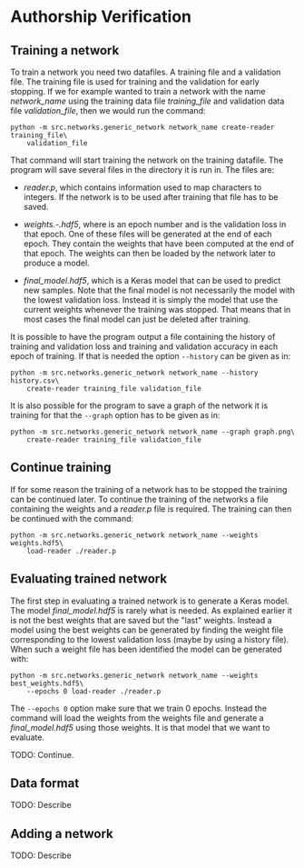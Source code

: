 # Authorship Verification

## Training a network

To train a network you need two datafiles. A training file and a validation
file. The training file is used for training and the validation for early
stopping. If we for example wanted to train a network with the name
*network_name* using the training data file *training_file* and validation
data file *validation_file*, then we would run the command:

```
python -m src.networks.generic_network network_name create-reader training_file\
    validation_file
```

That command will start training the network on the training datafile. The
program will save several files in the directory it is run in. The files are:

 * *reader.p*, which contains information used to map characters to integers.
   If the network is to be used after training that file has to be saved.

 * *weights.<e>-<vl>.hdf5*, where <e> is an epoch number and <vl> is the
   validation loss in that epoch. One of these files will be generated at the
   end of each epoch. They contain the weights that have been computed at the
   end of that epoch. The weights can then be loaded by the network later to
   produce a model.

 * *final_model.hdf5*, which is a Keras model that can be used to predict new
   samples. Note that the final model is not necessarily the model with the
   lowest validation loss. Instead it is simply the model that use the current
   weights whenever the training was stopped. That means that in most cases the
   final model can just be deleted after training.

It is possible to have the program output a file containing the history of
training and validation loss and training and validation accuracy in each epoch
of training. If that is needed the option `--history` can be given as in:

```
python -m src.networks.generic_network network_name --history history.csv\
    create-reader training_file validation_file
```

It is also possible for the program to save a graph of the network it is
training for that the `--graph` option has to be given as in:

```
python -m src.networks.generic_network network_name --graph graph.png\
    create-reader training_file validation_file
```

## Continue training

If for some reason the training of a network has to be stopped the training can
be continued later. To continue the training of the networks a file containing
the weights and a *reader.p* file is required. The training can then be
continued with the command:

```
python -m src.networks.generic_network network_name --weights weights.hdf5\
    load-reader ./reader.p
```

## Evaluating trained network

The first step in evaluating a trained network is to generate a Keras model.
The model *final_model.hdf5* is rarely what is needed. As explained earlier it
is not the best weights that are saved but the "last" weights. Instead a model
using the best weights can be generated by finding the weight file corresponding
to the lowest validation loss (maybe by using a history file). When such a
weight file has been identified the model can be generated with:

```
python -m src.networks.generic_network network_name --weights best_weights.hdf5\
    --epochs 0 load-reader ./reader.p
```

The `--epochs 0` option make sure that we train 0 epochs. Instead the command
will load the weights from the weights file and generate a *final_model.hdf5*
using those weights. It is that model that we want to evaluate.

TODO: Continue.

## Data format

TODO: Describe

## Adding a network

TODO: Describe
